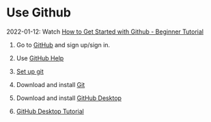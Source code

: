 # Use Github

2022-01-12: Watch [How to Get Started with Github - Beginner Tutorial](https://www.youtube.com/watch?v=73I5dRucCd)

1. Go to [GitHub](https://github.com/) and sign up/sign in. 

2. Use [GitHub Help](https://docs.github.com/en)

3. [Set up git](https://docs.github.com/en/get-started/quickstart/set-up-git)

4. Download and install [Git](https://git-scm.com/downloads)

5. Download and install [GitHub Desktop](https://desktop.github.com/)

6. [GitHub Desktop Tutorial](https://docs.github.com/en/desktop/installing-and-configuring-github-desktop)
